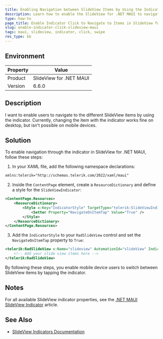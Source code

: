 ```yaml
---
title: Enabling Navigation between SlideView Items by Using the Indicator
description: Learn how to enable the SlideView for .NET MAUI to navigate between the items when users click on the indicator on their mobile devices.
type: how-to
page_title: Enable Indicator Click to Navigate to Items in SlideView for .NET MAUI
slug: enable-indicator-click-slideview-maui
tags: maui, slideview, indicator, click, swipe
res_type: kb
---
```


## Environment

| Property | Value |
|----------|-------|
| Product  | SlideView for .NET MAUI |
| Version  | 6.6.0 |

## Description

I want to enable users to navigate to the different SlideView items by using the indicator. Currently, changing the item with the indicator works fine on desktop, but isn't possible on mobile devices.

## Solution

To enable navigation through the indicator in SlideView for .NET MAUI, follow these steps:

1. In your XAML file, add the following namespace declarations:

```xml
xmlns:telerik="http://schemas.telerik.com/2022/xaml/maui"
```

2. Inside the `ContentPage` element, create a `ResourceDictionary` and define a style for the `SlideViewIndicator`:

```xml
<ContentPage.Resources>
    <ResourceDictionary>
        <Style x:Key="IndicatorStyle" TargetType="telerik:SlideViewIndicator">
            <Setter Property="NavigateOnItemTap" Value="True" />
        </Style>
    </ResourceDictionary>
</ContentPage.Resources>
```

3. Add the `IndicatorStyle` to your `RadSlideView` control and set the `NavigateOnItemTap` property to `True`:

```xml
<telerik:RadSlideView x:Name="slideview" AutomationId="slideView" IndicatorStyle="{StaticResource IndicatorStyle}">
    <!-- Add your slide view items here -->
</telerik:RadSlideView>
```

By following these steps, you enable mobile device users to switch between SlideView items by tapping the indicator.

## Notes

For all available SlideView indicator properties, see the [.NET MAUI SlideView Indicator](https://docs.telerik.com/devtools/maui/controls/slideview/indicators) article.

## See Also

- [SlideView Indicators Documentation](https://docs.telerik.com/devtools/maui/controls/slideview/indicators)
